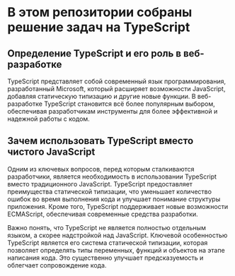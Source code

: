 # В этом репозитории собраны решение задач на TypeScript


## Определение TypeScript и его роль в веб-разработке

TypeScript представляет собой современный язык программирования, разработанный Microsoft, который расширяет возможности JavaScript, добавляя статическую типизацию и другие новые функции. 
В веб-разработке TypeScript становится всё более популярным выбором, обеспечивая разработчикам инструменты для более эффективной и надежной работы с кодом.

## Зачем использовать TypeScript вместо чистого JavaScript

Одним из ключевых вопросов, перед которым сталкиваются разработчики, является необходимость в использовании TypeScript вместо традиционного JavaScript. 
TypeScript предоставляет преимущества статической типизации, что уменьшает количество ошибок во время выполнения кода и улучшает понимание структуры приложения. 
Кроме того, TypeScript поддерживает новые возможности ECMAScript, обеспечивая современные средства разработки.

Важно понять, что TypeScript не является полностью отдельным языком, а скорее надстройкой над JavaScript. 
Ключевой особенностью TypeScript является его система статической типизации, которая позволяет определять типы переменных, функций и объектов на этапе написания кода. 
Это существенно улучшает предсказуемость и облегчает сопровождение кода.

